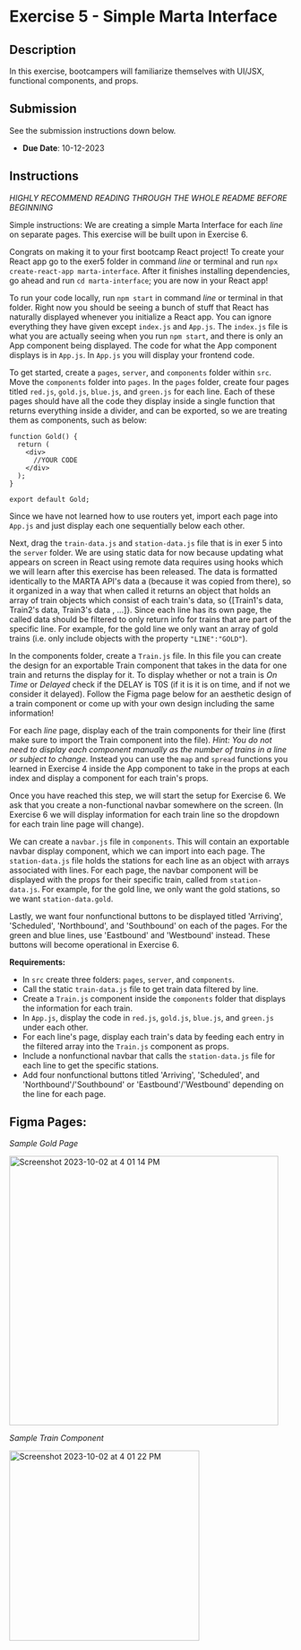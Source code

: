 # Exercise 5 - Simple Marta Interface

## Description
In this exercise, bootcampers will familiarize themselves with UI/JSX, functional components, and props.

## Submission
See the submission instructions down below. 
- **Due Date**: 10-12-2023

## Instructions
*HIGHLY RECOMMEND READING THROUGH THE WHOLE README BEFORE BEGINNING*

Simple instructions: We are creating a simple Marta Interface for each *line* on separate pages. This exercise will be built upon in Exercise 6.

Congrats on making it to your first bootcamp React project!
To create your React app go to the exer5 folder in command *line* or terminal and run `npx create-react-app marta-interface`. After it finishes installing dependencies, go ahead and run `cd marta-interface`; you are now in your React app!

To run your code locally, run `npm start` in command *line* or terminal in that folder. Right now you should be seeing a bunch of stuff that React has naturally displayed whenever you initialize a React app. You can ignore everything they have given except `index.js` and `App.js`. The `index.js` file is what you are actually seeing when you run `npm start`, and there is only an App component being displayed. The code for what the App component displays is in `App.js`. In `App.js` you will display your frontend code.

To get started, create a `pages`, `server`, and `components` folder within `src`. Move the `components` folder into `pages`. In the `pages` folder, create four pages titled `red.js`, `gold.js`, `blue.js`, and `green.js` for each line. Each of these pages should have all the code they display inside a single function that returns everything inside a divider, and can be exported, so we are treating them as components, such as below:

```
function Gold() {
  return (
    <div>
      //YOUR CODE
    </div>
  );
}

export default Gold;
```

Since we have not learned how to use routers yet, import each page into `App.js` and just display each one sequentially below each other.

Next, drag the `train-data.js` and `station-data.js` file that is in exer 5 into the `server` folder. We are using static data for now because updating what appears on screen in React using remote data requires using hooks which we will learn after this exercise has been released. The data is formatted identically to the MARTA API's data a (because it was copied from there), so it organized in a way that when called it returns an object that holds an array of train objects which consist of each train's data, so {[Train1's data, Train2's data, Train3's data , ...]}. Since each line has its own page, the called data should be filtered to only return info for trains that are part of the specific line. For example, for the gold line we only want an array of gold trains (i.e. only include objects with the property `"LINE":"GOLD"`).

In the components folder, create a `Train.js` file. In this file you can create the design for an exportable Train component that takes in the data for one train and returns the display for it. To display whether or not a train is *On Time* or *Delayed* check if the DELAY is T0S (if it is it is on time, and if not we consider it delayed). Follow the Figma page below for an aesthetic design of a train component or come up with your own design including the same information!

For each *line* page, display each of the train components for their line (first make sure to import the Train component into the file). *Hint: You do not need to display each component manually as the number of trains in a line or subject to change.* Instead you can use the `map` and `spread` functions you learned in Exercise 4 inside the App component to take in the props at each index and display a component for each train's props.

Once you have reached this step, we will start the setup for Exercise 6. We ask that you create a non-functional navbar somewhere on the screen. (In Exercise 6 we will display information for each train line so the dropdown for each train line page will change).

We can create a `navbar.js` file in `components`. This will contain an exportable navbar display component, which we can import into each page. The `station-data.js` file holds the stations for each line as an object with arrays associated with lines. For each page, the navbar component will be displayed with the props for their specific train, called from `station-data.js`. For example, for the gold line, we only want the gold stations, so we want `station-data.gold`.

Lastly, we want four nonfunctional buttons to be displayed titled 'Arriving', 'Scheduled', 'Northbound', and 'Southbound' on each of the pages. For the green and blue lines, use 'Eastbound' and 'Westbound' instead. These buttons will become operational in Exercise 6.

**Requirements:**
- In `src` create three folders: `pages`, `server`, and `components`.
- Call the static `train-data.js` file to get train data filtered by line.
- Create a `Train.js` component inside the `components` folder that displays the information for each train.
- In `App.js`, display the code in `red.js`, `gold.js`, `blue.js`, and `green.js` under each other.
- For each line's page, display each train's data by feeding each entry in the filtered array into the `Train.js` component as props.
- Include a nonfunctional navbar that calls the `station-data.js` file for each line to get the specific stations.
- Add four nonfunctional buttons titled 'Arriving', 'Scheduled', and 'Northbound'/'Southbound' or  'Eastbound'/'Westbound' depending on the line for each page.

## Figma Pages:

*Sample Gold Page*

<img width="480" alt="Screenshot 2023-10-02 at 4 01 14 PM" src="https://github.com/BoG-Dev-Bootcamp-F23/bootcamp-f23/assets/113480497/10278e35-c7a6-4480-94ce-9a06a39d6ecd">

*Sample Train Component*

<img width="339" alt="Screenshot 2023-10-02 at 4 01 22 PM" src="https://github.com/BoG-Dev-Bootcamp-F23/bootcamp-f23/assets/113480497/07c16887-f509-41e0-bbf2-759946143c91">

